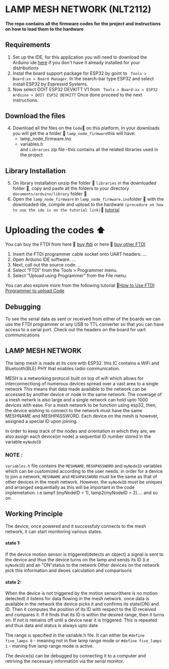 # LAMP MESH NETWORK (NLT2112)
#### The repo contains all the firmware codes for the project and instructions on how to load them to the hardware

## Requirements
1) Set up the IDE, for this application you will need to download the Arduino ide [here](https://www.arduino.cc/en/software) if you don't have it already installed for your distributions
2) Instal the board support package for ESP32 by goint to ` Tools > Board:xx > Board Manager`. In the search-bar type ESP32 and select install ESP32 by Espressid Systems.  
3) Now select DOIT ESP32 DEVKITT V1 from ` Tools > Board:xx > ESP32 Arduino > DOIT ESP32 DEVKITT`
Once done proceed to the next instructions.
## Download the files 
4)  Download all the files on the `Code`:arrow_down_small: on this platform, In your downloads you will get the a folder :file_folder:  `lamp_node_firmware`this will have:
     - lamp_node_firmware.ino
     - variables.h
</br> and `Libraries` zip file -this contains all the related libraries used in the project

 ## Library Installation
5)  On library installation unzip the folder :file_folder: `libraries` in the downloaded folder :file_folder:, copy and paste all the folders to your directory `documents/arduino/library` folder :file_folder:
6)  Open the `lamp_node_firmware`  in `lamp_node_firmware.ino`folder :file_folder: with the downloaded ide, compile and upload to the hardware `(procedure on how to use the ide is on the tutorial link)`:link:    [tutorial](https://www.youtube.com/watch?v=nL34zDTPkcs&t=3s)

# Uploading the codes  :arrow_up:
You can buy the FTDI from here :link: [buy ftdi](https://www.amazon.com/HiLetgo-FT232RL-Converter-Adapter-Breakout/dp/B00IJXZQ7C/ref=sr_1_3?keywords=FTDI&qid=1650483928&sr=8-3)
or here 
 :link: [buy other FTDI](https://www.amazon.com/CP2102-Module-Converter-Downloader-Compatible/dp/B092YMT52G_)

1) Insert the FTDI programmer cable socket onto UART headers. ...
2) Open Arduino IDE software. ...
3) Next, call out the source code. ...
4) Select “FTDI” from the Tools > Programmer menu.
5) Select “Upload using Programmer” from the File menu.

You can also explore more from the following tutorial :link:[How to Use FTDI Programmer to upload Code](https://www.youtube.com/watch?v=JYchUapoqzc)
## Debugging 
To see the serial data as sent or received from either of the boards we can use the FTDI programmer or any USB to TTL converter so that you can have access to a serial port. Check out the headers on the board for uart communications 

## LAMP MESH NETWORK
The lamp mesh is made at its core with ESP32. this IC contains a WiFi and Bluetooth(BLE) PHY that enables radio communication. 

MESH is a networking protocol built on top of wifi which allows for interconnectiong of numerous devices spread over a vast area to a single network
This means that data made available to the network can be accessed by another device or node in the same network. 
The coverage of a mesh netwrk is also large and a single network can hold upto 1000 devices with ease.
For a mesh network to be function using esp32, then, the device wishing to connect to the network must have the same MESHNAME and MESHPASSWORD. 
Each device on the mesh is however, assigned a special ID upon joining.

In order to keep track of the nodes and orientation in which they are, we also assign each device(or node) a sequential ID number stored in the variable `myNodeID`

### NOTE :
`variables.h` file contains the `MESHNAME`, `MESHPASSWORD` and `myNodeID` variables which can be customized according to the user needs. 
in order for a device to join a network, `MESHNAME` and `MESHPASSWORD` must be the same as that of other devices in the mesh network.
However, the `myNodeID` must be uniques and arranged sequentially as this will be important in the code implemetation.
i.e lamp1 (myNodeID = 1), lamp2(myNodeID = 2).... and so on.

##  Working Principle
The device, once powered and it successfuly connects to the mesh network, it can start monitoring various states.
#### state 1: 
If the device motion sensor is triggered(detects an object) a signal is sent to the device and thus the device turns on the lamp and sends its ID (i.e `myNodeID`) and an "ON"status to the network
Other devices on the network pick this information and deoes calculation and comparisons 
</br>
#### state 2: 
When the device is not triggered by the motion sensor(there is no motion detected) it listens for data flowing in the mesh  network. once data is available in the network the device picks it and confirms its state(ON) and ID.
Then it computes the position of its ID with respect to the ID received and compares it. If it finds that its ID is within the desired range, then it turns on. If not is remains off until a device near it is triggered. This is repeated and thus data and status is always upto date

The range is specified in the variable.h file. It can either be `#define five_lamps 0` - meaning not in five lamp range mode or `#define five_lamps 1` - maning five lamp range mode is active.

The device(s) can be debugged by connecting it to a computer and retriving the necessary information via the serial monitor.
 


